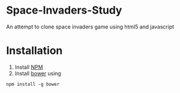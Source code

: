 # Space-Invaders-Study
An attempt to clone space invaders game using html5 and javascript

Installation
============

1) Install [NPM](https://docs.npmjs.com/getting-started/installing-node)
2) Install [bower](http://bower.io) using 
```
npm install -g bower
```
